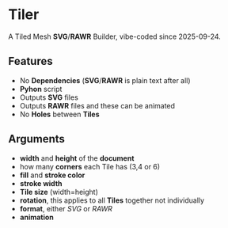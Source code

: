 # Tiler
A Tiled Mesh **SVG**/**RAWR** Builder, vibe-coded since 2025-09-24.

## Features
- No **Dependencies** (**SVG**/**RAWR** is plain text after all)
- **Pyhon** script
- Outputs **SVG** files
- Outputs **RAWR** files and these can be animated
- No **Holes** between **Tiles**

## Arguments
- **width** and **height** of the **document**
- how many **corners** each Tile has (3,4 or 6)
- **fill** and **stroke color**
- **stroke width**
- **Tile size** (width=height)
- **rotation**, this applies to all **Tiles** together not individually
- **format**, either *SVG* or *RAWR*
- **animation**
